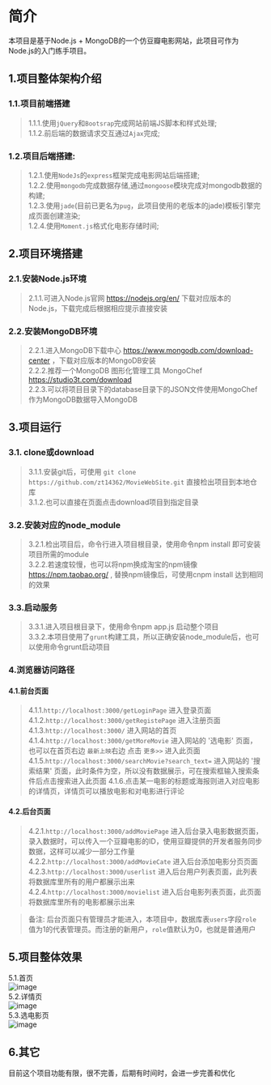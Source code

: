 # 简介
本项目是基于Node.js + MongoDB的一个仿豆瓣电影网站，此项目可作为Node.js的入门练手项目。

## 1.项目整体架构介绍

### 1.1.项目前端搭建
>1.1.1.使用`jQuery`和`Bootsrap`完成网站前端JS脚本和样式处理; <br>
>1.1.2.前后端的数据请求交互通过`Ajax`完成;

### 1.2.项目后端搭建:
>1.2.1.使用`NodeJs`的`express`框架完成电影网站后端搭建; <br> 
>1.2.2.使用`mongodb`完成数据存储,通过`mongoose`模块完成对mongodb数据的构建; <br>
>1.2.3.使用`jade`(目前已更名为`pug`，此项目使用的老版本的jade)模板引擎完成页面创建渲染; <br>
>1.2.4.使用`Moment.js`格式化电影存储时间;

## 2.项目环境搭建

### 2.1.安装Node.js环境
>2.1.1.可进入Node.js官网 https://nodejs.org/en/ 下载对应版本的Node.js，下载完成后根据相应提示直接安装 <br>
   
### 2.2.安装MongoDB环境
>2.2.1.进入MongoDB下载中心 https://www.mongodb.com/download-center ，下载对应版本的MongoDB安装 <br>
>2.2.2.推荐一个MongoDB 图形化管理工具 MongoChef https://studio3t.com/download <br>
>2.2.3.可以将项目目录下的database目录下的JSON文件使用MongoChef 作为MongoDB数据导入MongoDB 

## 3.项目运行

### 3.1. clone或download
>3.1.1.安装git后，可使用 `git clone https://github.com/zt14362/MovieWebSite.git` 直接检出项目到本地仓库 <br>
>3.1.2.也可以直接在页面点击download项目到指定目录

### 3.2.安装对应的node_module
>3.2.1.检出项目后，命令行进入项目根目录，使用命令npm install 即可安装项目所需的module <br>
>3.2.2.若速度较慢，也可以将npm换成淘宝的npm镜像 https://npm.taobao.org/ , 替换npm镜像后，可使用cnpm install 达到相同的效果
 
### 3.3.启动服务
>3.3.1.进入项目根目录下，使用命令npm app.js 启动整个项目 <br>
>3.3.2.本项目使用了`grunt`构建工具，所以正确安装node_module后，也可以使用命令grunt启动项目
   
### 4.浏览器访问路径

#### 4.1.前台页面
>4.1.1.`http://localhost:3000/getLoginPage` 进入登录页面 <br>
>4.1.2.`http://localhost:3000/getRegistePage` 进入注册页面 <br>
>4.1.3.`http://localhost:3000/` 进入网站的首页 <br>
>4.1.4.`http://localhost:3000/getMoreMovie` 进入网站的 '选电影' 页面，也可以在首页右边 `最新上映`右边 点击 `更多>>` 进入此页面 <br>
>4.1.5.`http://localhost:3000/searchMovie?search_text=` 进入网站的 '搜索结果' 页面，此时条件为空，所以没有数据展示，可在搜索框输入搜索条件后点击搜索进入此页面
>4.1.6.点击某一电影的标题或海报则进入对应电影的详情页，详情页可以播放电影和对电影进行评论

#### 4.2.后台页面
>4.2.1.`http://localhost:3000/addMoviePage` 进入后台录入电影数据页面，录入数据时，可以传入一个豆瓣电影的ID，使用豆瓣提供的开发者服务同步数据，这样可以减少一部分工作量 <br>
>4.2.2.`http://localhost:3000/addMovieCate` 进入后台添加电影分页页面 <br>
>4.2.3.`http://localhost:3000/userlist` 进入后台用户列表页面，此列表将数据库里所有的用户都展示出来 <br>
>4.2.4.`http://localhost:3000/movielist` 进入后台电影列表页面，此页面将数据库里所有的电影都展示出来 

> 备注: 后台页面只有管理员才能进入，本项目中，数据库表`users`字段`role` 值为1的代表管理员。而注册的新用户，`role`值默认为0，也就是普通用户

## 5.项目整体效果
   5.1.首页 <br>
   ![image](https://github.com/zt14362/MovieWebSite/raw/master/example/index.png) <br>
   5.2.详情页 <br>
   ![image](https://github.com/zt14362/MovieWebSite/raw/master/example/detail.png) <br>
   5.3.选电影页 <br>
   ![image](https://github.com/zt14362/MovieWebSite/raw/master/example/MoreMovie.png)
 
## 6.其它
目前这个项目功能有限，很不完善，后期有时间时，会进一步完善和优化
